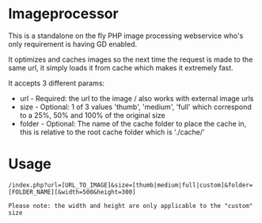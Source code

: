 # Imageprocessor
This is a standalone on the fly PHP image processing webservice who's only requirement is having GD enabled.

It optimizes and caches images so the next time the request is made to the same url, it simply loads it from cache which makes it extremely fast.

It accepts 3 different params:
 - url - Required: the url to the image / also works with external image urls
 - size - Optional: 1 of 3 values 'thumb', 'medium', 'full' which correspond to a 25%, 50% and 100% of the original size
 - folder - Optional: The name of the cache folder to place the cache in, this is relative to the root cache folder which is './cache/'
 
 # Usage
 ```
 /index.php?url=[URL_TO_IMAGE]&size=[thumb|medium|full|custom]&folder=[FOLDER_NAME][&width=500&height=300]
 
 Please note: the width and height are only applicable to the "custom" size
 ```

